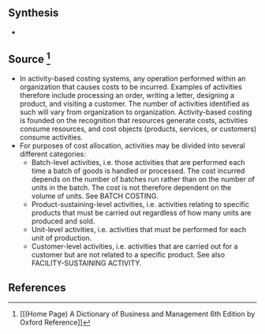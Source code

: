 ## Synthesis
- 
## Source [^1]
- In activity-based costing systems, any operation performed within an organization that causes costs to be incurred. Examples of activities therefore include processing an order, writing a letter, designing a product, and visiting a customer. The number of activities identified as such will vary from organization to organization. Activity-based costing is founded on the recognition that resources generate costs, activities consume resources, and cost objects (products, services, or customers) consume activities.
- For purposes of cost allocation, activities may be divided into several different categories:
	- Batch-level activities, i.e. those activities that are performed each time a batch of goods is handled or processed. The cost incurred depends on the number of batches run rather than on the number of units in the batch. The cost is not therefore dependent on the volume of units. See BATCH COSTING.
	- Product-sustaining-level activities, i.e. activities relating to specific products that must be carried out regardless of how many units are produced and sold.
	- Unit-level activities, i.e. activities that must be performed for each unit of production.
	- Customer-level activities, i.e. activities that are carried out for a customer but are not related to a specific product. See also FACILITY-SUSTAINING ACTIVITY.
## References

[^1]: [[(Home Page) A Dictionary of Business and Management 6th Edition by Oxford Reference]]